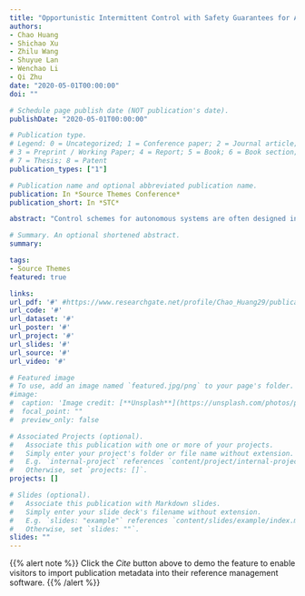 ```yaml
---
title: "Opportunistic Intermittent Control with Safety Guarantees for Autonomous Systems"
authors:
- Chao Huang
- Shichao Xu
- Zhilu Wang
- Shuyue Lan
- Wenchao Li
- Qi Zhu
date: "2020-05-01T00:00:00"
doi: ""

# Schedule page publish date (NOT publication's date).
publishDate: "2020-05-01T00:00:00"

# Publication type.
# Legend: 0 = Uncategorized; 1 = Conference paper; 2 = Journal article;
# 3 = Preprint / Working Paper; 4 = Report; 5 = Book; 6 = Book section;
# 7 = Thesis; 8 = Patent
publication_types: ["1"]

# Publication name and optional abbreviated publication name.
publication: In *Source Themes Conference*
publication_short: In *STC*

abstract: "Control schemes for autonomous systems are often designed in a way that anticipates the worst case in any situation. At runtime, however, there could exist opportunities to leverage the characteristics of specific environment and operation context for more efficient control. In this work, we develop an online intermittent-control framework that combines formal verification with model-based optimization and deep reinforcement learning to opportunistically skip certain control computation and actuation to save actuation energy and computational resources without compromising system safety. Experiments on an adaptive cruise control system demonstrate that our approach can achieve significant energy and computation savings."

# Summary. An optional shortened abstract.
summary:

tags:
- Source Themes
featured: true

links:
url_pdf: '#' #https://www.researchgate.net/profile/Chao_Huang29/publication/341284286_Opportunistic_Intermittent_Control_with_Safety_Guarantees_for_Autonomous_Systems/links/5ec6c77f299bf1c09ad24e26/Opportunistic-Intermittent-Control-with-Safety-Guarantees-for-Autonomous-Systems.pdf
url_code: '#'
url_dataset: '#'
url_poster: '#'
url_project: '#'
url_slides: '#'
url_source: '#'
url_video: '#'

# Featured image
# To use, add an image named `featured.jpg/png` to your page's folder.
#image:
#  caption: 'Image credit: [**Unsplash**](https://unsplash.com/photos/pLCdAaMFLTE)'
#  focal_point: ""
#  preview_only: false

# Associated Projects (optional).
#   Associate this publication with one or more of your projects.
#   Simply enter your project's folder or file name without extension.
#   E.g. `internal-project` references `content/project/internal-project/index.md`.
#   Otherwise, set `projects: []`.
projects: []

# Slides (optional).
#   Associate this publication with Markdown slides.
#   Simply enter your slide deck's filename without extension.
#   E.g. `slides: "example"` references `content/slides/example/index.md`.
#   Otherwise, set `slides: ""`.
slides: ""
---
```



{{% alert note %}}
Click the *Cite* button above to demo the feature to enable visitors to import publication metadata into their reference management software.
{{% /alert %}}
